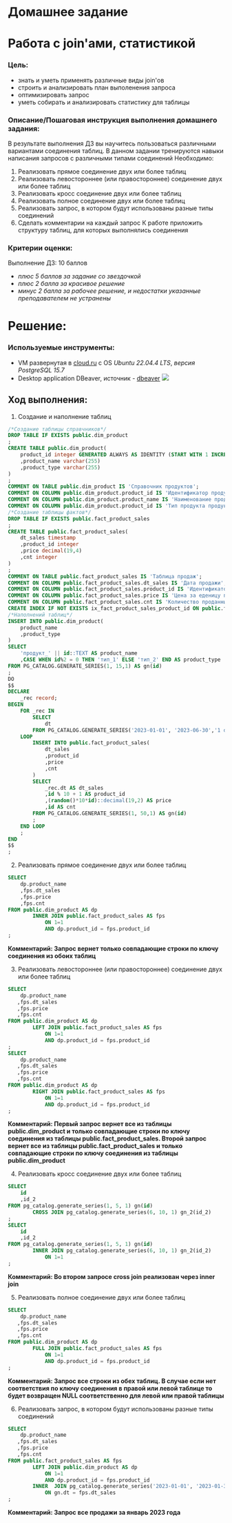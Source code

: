 # Домашнее задание
# Работа с join'ами, статистикой
### Цель:
- знать и уметь применять различные виды join'ов
- строить и анализировать план выполенения запроса
- оптимизировать запрос
- уметь собирать и анализировать статистику для таблицы

### Описание/Пошаговая инструкция выполнения домашнего задания:
В результате выполнения ДЗ вы научитесь пользоваться
различными вариантами соединения таблиц.
В данном задании тренируются навыки написания запросов с различными типами соединений
Необходимо:
1. Реализовать прямое соединение двух или более таблиц
2. Реализовать левостороннее (или правостороннее)
соединение двух или более таблиц
4. Реализовать кросс соединение двух или более таблиц
5. Реализовать полное соединение двух или более таблиц
6. Реализовать запрос, в котором будут использованы
разные типы соединений
8. Сделать комментарии на каждый запрос
К работе приложить структуру таблиц, для которых
выполнялись соединения

### Критерии оценки:

Выполнение ДЗ: 10 баллов
- *плюс 5 баллов за задание со звездочкой*
- *плюс 2 балла за красивое решение*
- *минус 2 балла за рабочее решение, и недостатки указанные преподавателем не устранены*

# Решение:
### Используемые инструменты:
- VM развернутая в [cloud.ru](https://console.cloud.ru/) с OS *Ubuntu 22.04.4 LTS*, *версия PostgreSQL 15.7*
- Desktop application DBeaver, источник -  [dbeaver](https://dbeaver.io/) ![](https://dbeaver.io/wp-content/uploads/2015/09/beaver-head.png)

## Ход выполнения:
1. Создание и наполнение таблиц
```sql
/*Создание таблицы справчников*/
DROP TABLE IF EXISTS public.dim_product
;
CREATE TABLE public.dim_product(
    product_id integer GENERATED ALWAYS AS IDENTITY (START WITH 1 INCREMENT BY 1) NOT NULL CONSTRAINT pk_dim_product PRIMARY KEY
    ,product_name varchar(255)
    ,product_type varchar(255)
)
;
COMMENT ON TABLE public.dim_product IS 'Справочник продуктов';
COMMENT ON COLUMN public.dim_product.product_id IS 'Идентификатор продукта';
COMMENT ON COLUMN public.dim_product.product_name IS 'Наименование продукта';
COMMENT ON COLUMN public.dim_product.product_id IS 'Тип продукта продукта';
/*Создание таблицы фактов*/
DROP TABLE IF EXISTS public.fact_product_sales
;
CREATE TABLE public.fact_product_sales(
    dt_sales timestamp
    ,product_id integer 
    ,price decimal(19,4)
    ,cnt integer
)
;
COMMENT ON TABLE public.fact_product_sales IS 'Таблица продаж';
COMMENT ON COLUMN public.fact_product_sales.dt_sales IS 'Дата продажи';
COMMENT ON COLUMN public.fact_product_sales.product_id IS 'Идентификатор продукта';
COMMENT ON COLUMN public.fact_product_sales.price IS 'Цена за еденицу продукта';
COMMENT ON COLUMN public.fact_product_sales.cnt IS 'Количество проданных продуктов';
CREATE INDEX IF NOT EXISTS ix_fact_product_sales_product_id ON public.fact_product_sales(product_id);
/*Наполнений таблиц*/
INSERT INTO public.dim_product(
    product_name
    ,product_type
)
SELECT
    'продукт_' || id::TEXT AS product_name
    ,CASE WHEN id%2 = 0 THEN 'тип_1' ELSE 'тип_2' END AS product_type
FROM PG_CATALOG.GENERATE_SERIES(1, 15,1) AS gn(id)
;
DO
$$
DECLARE
    _rec record;
BEGIN
    FOR _rec IN
        SELECT
            dt
        FROM PG_CATALOG.GENERATE_SERIES('2023-01-01', '2023-06-30','1 day'::interval) AS gn(dt)
    LOOP
        INSERT INTO public.fact_product_sales(
            dt_sales
            ,product_id
            ,price
            ,cnt
        )
        SELECT
            _rec.dt AS dt_sales
            ,id % 10 + 1 AS product_id
            ,(random()*10*id)::decimal(19,2) AS price
            ,id AS cnt
        FROM PG_CATALOG.GENERATE_SERIES(1, 50,1) AS gn(id)
        ;
    END LOOP
    ;
END
$$
;
```
2. Реализовать прямое соединение двух или более таблиц
```sql
SELECT
	dp.product_name
	,fps.dt_sales
	,fps.price
	,fps.cnt
FROM public.dim_product AS dp
        INNER JOIN public.fact_product_sales AS fps
            ON 1=1
            AND dp.product_id = fps.product_id
;
```
**Комментарий: Запрос вернет только совпадающие строки по ключу соединения из обоих таблиц**

3. Реализовать левостороннее (или правостороннее) соединение двух или более таблиц
```sql
SELECT 
    dp.product_name 
   ,fps.dt_sales 
   ,fps.price 
   ,fps.cnt 
FROM public.dim_product AS dp
        LEFT JOIN public.fact_product_sales AS fps
            ON 1=1
            AND dp.product_id = fps.product_id
;
SELECT 
    dp.product_name 
   ,fps.dt_sales 
   ,fps.price 
   ,fps.cnt 
FROM public.dim_product AS dp
        RIGHT JOIN public.fact_product_sales AS fps
            ON 1=1
            AND dp.product_id = fps.product_id
;
```
**Комментарий: Первый запрос вернет все из таблицы public.dim_product и только совпадающие строки по ключу соединения из  таблицы public.fact_product_sales. Второй запрос вернет все из таблицы public.fact_product_sales и только совпадающие строки по ключу соединения из  таблицы public.dim_product**

4. Реализовать кросс соединение двух или более таблиц
```sql
SELECT
    id
    ,id_2
FROM pg_catalog.generate_series(1, 5, 1) gn(id)
        CROSS JOIN pg_catalog.generate_series(6, 10, 1) gn_2(id_2)
;
SELECT
    id
    ,id_2
FROM pg_catalog.generate_series(1, 5, 1) gn(id)
        INNER JOIN pg_catalog.generate_series(6, 10, 1) gn_2(id_2)
            ON 1=1
;
```
**Комментарий: Во втором запросе cross join реализован через inner join**

5. Реализовать полное соединение двух или более таблиц

```sql
SELECT 
    dp.product_name 
   ,fps.dt_sales 
   ,fps.price 
   ,fps.cnt 
FROM public.dim_product AS dp
        FULL JOIN public.fact_product_sales AS fps
            ON 1=1
            AND dp.product_id = fps.product_id
;
```
**Комментарий: Запрос все строки из обех таблиц. В случае если нет соответствия по ключу соединения в правой или левой таблице то будет возвращен NULL соответственно для левой или правой таблицы**

6. Реализовать запрос, в котором будут использованы разные типы соединений
```sql
SELECT 
    dp.product_name 
   ,fps.dt_sales 
   ,fps.price 
   ,fps.cnt 
FROM public.fact_product_sales AS fps
        LEFT JOIN public.dim_product AS dp
            ON 1=1
            AND dp.product_id = fps.product_id
        INNER  JOIN pg_catalog.generate_series('2023-01-01', '2023-01-31', '1 day'::INTERVAL) gn(dt)
            ON gn.dt = fps.dt_sales 
;
```
**Комментарий: Запрос все продажи за январь 2023 года**